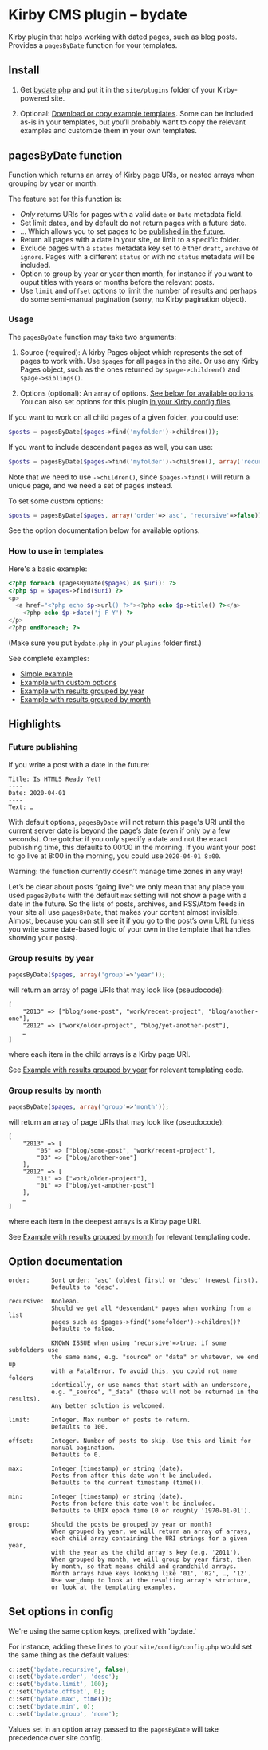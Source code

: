 Kirby CMS plugin – bydate
=========================

Kirby plugin that helps working with dated pages, such as blog posts. Provides a `pagesByDate` function for your templates.

## Install

1. Get [bydate.php](plugins/bydate.php) and put it in the `site/plugins` folder of your Kirby-powered site.

2. Optional: [Download or copy example templates](templates/). Some can be included as-is in your templates, but you’ll probably want to copy the relevant examples and customize them in your own templates.

## pagesByDate function

Function which returns an array of Kirby page URIs, or nested arrays when grouping by year or month.

The feature set for this function is:

- *Only* returns URIs for pages with a valid `date` or `Date` metadata field.
- Set limit dates, and by default do not return pages with a future date.
- … Which allows you to set pages to be [published in the future](#future-publishing).
- Return all pages with a date in your site, or limit to a specific folder.
- Exclude pages with a `status` metadata key set to either `draft`, `archive` or `ignore`. Pages with a different `status` or with no `status` metadata will be included.
- Option to group by year or year then month, for instance if you want to ouput titles with years or months before the relevant posts.
- Use `limit` and `offset` options to limit the number of results and perhaps do some semi-manual pagination (sorry, no Kirby pagination object).

### Usage

The `pagesByDate` function may take two arguments:

1. Source (required): A kirby Pages object which represents the set of pages to work with. Use `$pages` for all pages in the site. Or use any Kirby Pages object, such as the ones returned by `$page->children()` and `$page->siblings()`.

2. Options (optional): An array of options. [See below for available options](#option-documentation). You can also set options for this plugin [in your Kirby config files](#set-options-in-config).

If you want to work on all child pages of a given folder, you could use:

```php
$posts = pagesByDate($pages->find('myfolder')->children());
```

If you want to include descendant pages as well, you can use:

```php
$posts = pagesByDate($pages->find('myfolder')->children(), array('recursive', true));
```

Note that we need to use `->children()`, since `$pages->find()` will return a unique page, and we need a set of pages instead.

To set some custom options:

```php
$posts = pagesByDate($pages, array('order'=>'asc', 'recursive'=>false));
```

See the option documentation below for available options.

### How to use in templates

Here's a basic example:

```php
<?php foreach (pagesByDate($pages) as $uri): ?>
<?php $p = $pages->find($uri) ?>
<p>
  <a href="<?php echo $p->url() ?>"><?php echo $p->title() ?></a>
  - <?php echo $p->date('j F Y') ?>
</p>
<?php endforeach; ?>
```

(Make sure you put `bydate.php` in your `plugins` folder first.)

See complete examples:

- [Simple example](templates/bydate-basic.php)
- [Example with custom options](templates/bydate-options.php)
- [Example with results grouped by year](templates/bydate-years.php)
- [Example with results grouped by month](templates/bydate-months.php)

## Highlights

### Future publishing

If you write a post with a date in the future:

    Title: Is HTML5 Ready Yet?
    ----
    Date: 2020-04-01
    ----
    Text: …

With default options, `pagesByDate` will not return this page's URI until the current server date is beyond the page’s date (even if only by a few seconds). One gotcha: if you only specify a date and not the exact publishing time, this defaults to 00:00 in the morning. If you want your post to go live at 8:00 in the morning, you could use `2020-04-01 8:00`.

Warning: the function currently doesn’t manage time zones in any way!

Let’s be clear about posts “going live”: we only mean that any place you used `pagesByDate` with the default `max` setting will not show a page with a date in the future. So the lists of posts, archives, and RSS/Atom feeds in your site all use `pagesByDate`, that makes your content almost invisible. Almost, because you can still see it if you go to the post’s own URL (unless you write some date-based logic of your own in the template that handles showing your posts).

### Group results by year

```php
pagesByDate($pages, array('group'=>'year'));
```

will return an array of page URIs that may look like (pseudocode):

    [
        "2013" => ["blog/some-post", "work/recent-project", "blog/another-one"],
        "2012" => ["work/older-project", "blog/yet-another-post"],
        …
    ]

where each item in the child arrays is a Kirby page URI.

See [Example with results grouped by year](templates/bydate-years.php) for relevant templating code.

### Group results by month

```php
pagesByDate($pages, array('group'=>'month'));
```

will return an array of page URIs that may look like (pseudocode):

    [
        "2013" => [
            "05" => ["blog/some-post", "work/recent-project"],
            "03" => ["blog/another-one"]
        ],
        "2012" => [
            "11" => ["work/older-project"],
            "01" => ["blog/yet-another-post"]
        ],
        …
    ]

where each item in the deepest arrays is a Kirby page URI.

See [Example with results grouped by month](templates/bydate-months.php) for relevant templating code.

## Option documentation

    order:      Sort order: 'asc' (oldest first) or 'desc' (newest first).
                Defaults to 'desc'.
    
    recursive:  Boolean.
                Should we get all *descendant* pages when working from a list
                pages such as $pages->find('somefolder')->children()?
                Defaults to false.

                KNOWN ISSUE when using 'recursive'=>true: if some subfolders use
                the same name, e.g. "source" or "data" or whatever, we end up
                with a FatalError. To avoid this, you could not name folders
                identically, or use names that start with an underscore,
                e.g. "_source", "_data" (these will not be returned in the results).
                Any better solution is welcomed.
    
    limit:      Integer. Max number of posts to return.
                Defaults to 100.
    
    offset:     Integer. Number of posts to skip. Use this and limit for
                manual pagination.
                Defaults to 0.
    
    max:        Integer (timestamp) or string (date).
                Posts from after this date won't be included.
                Defaults to the current timestamp (time()).
    
    min:        Integer (timestamp) or string (date).
                Posts from before this date won't be included.
                Defaults to UNIX epoch time (0 or roughly '1970-01-01').
    
    group:      Should the posts be grouped by year or month?
                When grouped by year, we will return an array of arrays,
                each child array containing the URI strings for a given year,
                with the year as the child array's key (e.g. '2011').
                When grouped by month, we will group by year first, then
                by month, so that means child and grandchild arrays.
                Month arrays have keys looking like '01', '02', …, '12'.
                Use var_dump to look at the resulting array's structure,
                or look at the templating examples.

## Set options in config

We're using the same option keys, prefixed with 'bydate.'

For instance, adding these lines to your `site/config/config.php` would set the same thing as the default values:

```php
c::set('bydate.recursive', false);
c::set('bydate.order', 'desc');
c::set('bydate.limit', 100);
c::set('bydate.offset', 0);
c::set('bydate.max', time());
c::set('bydate.min', 0);
c::set('bydate.group', 'none');
```

Values set in an option array passed to the `pagesByDate` will take precedence over site config.
